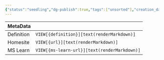 ```yaml
---
{"status":"seedling","dg-publish":true,"tags":["unsorted"],"creation_date":"2024-05-10 14:24","definition":"undefined","ms-learn-url":"undefined","url":"undefined","aliases":null,"permalink":"/unsorted/scikit-learn/","dgPassFrontmatter":true}
---
```



| MetaData   |                                              |
| ---------- | -------------------------------------------- |
| Definition | `VIEW[{definition}][text(renderMarkdown)]`   |
| Homesite   | `VIEW[{url}][text(renderMarkdown)]`          |
| MS Learn   | `VIEW[{ms-learn-url}][text(renderMarkdown)]` |
